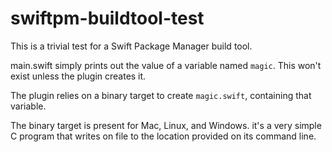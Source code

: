 # swiftpm-buildtool-test

This is a trivial test for a Swift Package Manager
build tool.

main.swift simply prints out the value of a variable
named `magic`.  This won't exist unless the plugin
creates it.

The plugin relies on a binary target to create
`magic.swift`, containing that variable.

The binary target is present for Mac, Linux, and Windows.
it's a very simple C program that writes on file to the
location provided on its command line.


